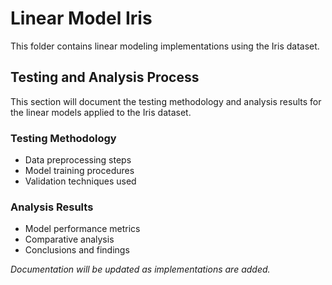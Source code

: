 # Linear Model Iris

This folder contains linear modeling implementations using the Iris dataset.

## Testing and Analysis Process

This section will document the testing methodology and analysis results for the linear models applied to the Iris dataset.

### Testing Methodology
- Data preprocessing steps
- Model training procedures
- Validation techniques used

### Analysis Results
- Model performance metrics
- Comparative analysis
- Conclusions and findings

*Documentation will be updated as implementations are added.*